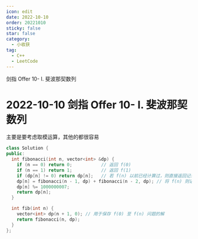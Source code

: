 ```yaml
---
icon: edit
date: 2022-10-10
order: 20221010
sticky: false
star: false
category:
  - 小收获
tag:
  - C++
  - LeetCode
---
```


剑指 Offer 10- I. 斐波那契数列

<!-- more -->

# 2022-10-10 剑指 Offer 10- I. 斐波那契数列

主要是要考虑取模运算，其他的都很容易

```cpp
class Solution {
public:
  int fibonacci(int n, vector<int> &dp) {
    if (n == 0) return 0;           // 返回 f(0)
    if (n == 1) return 1;           // 返回 f(1)
    if (dp[n] != 0) return dp[n];   // 若 f(n) 以前已经计算过，则直接返回记录的解
    dp[n] = fibonacci(n - 1, dp) + fibonacci(n - 2, dp); // 将 f(n) 则记录至 dp
    dp[n] %= 1000000007;
    return dp[n];
  }

  int fib(int n) {
    vector<int> dp(n + 1, 0); // 用于保存 f(0) 至 f(n) 问题的解
    return fibonacci(n, dp);
  }
};
```